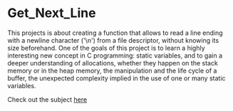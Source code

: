 # Get_Next_Line

This projects is about creating a function that allows to read a line ending with a newline character ('\n') from a file descriptor, without knowing its size beforehand. One of the goals of this project is to learn a highly interesting new concept in C programming: static variables, and to gain a deeper understanding of allocations, whether they happen on the stack memory or in the heap memory, the manipulation and the life cycle of a buffer, the unexpected complexity implied in the use of one or many static variables.

Check out the subject [here](https://github.com/pavel1shatalov/42.Moscow/blob/master/files/subjects/get_next_line.en.pdf)
